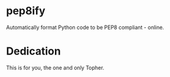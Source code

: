 # pep8ify
Automatically format Python code to be PEP8 compliant - online.

# Dedication
This is for you, the one and only Topher.
